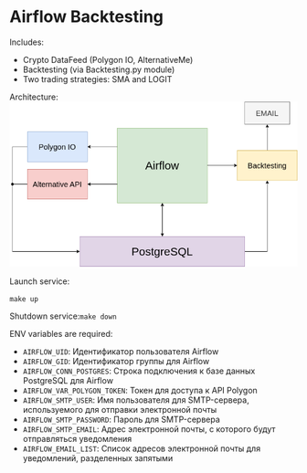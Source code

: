 # Airflow Backtesting

Includes:
+ Crypto DataFeed (Polygon IO, AlternativeMe)
+ Backtesting (via Backtesting.py module)
+ Two trading strategies: SMA and LOGIT

Architecture:
![Alt text](/diagram/airflow_backtesting.png)

Launch service:
```sudo make init
make up
```

Shutdown service:```make down```



ENV variables are required:
- `AIRFLOW_UID`: Идентификатор пользователя Airflow
- `AIRFLOW_GID`: Идентификатор группы для Airflow
- `AIRFLOW_CONN_POSTGRES`: Строка подключения к базе данных PostgreSQL для Airflow
- `AIRFLOW_VAR_POLYGON_TOKEN`: Токен для доступа к API Polygon
- `AIRFLOW_SMTP_USER`: Имя пользователя для SMTP-сервера, используемого для отправки электронной почты
- `AIRFLOW_SMTP_PASSWORD`: Пароль для SMTP-сервера
- `AIRFLOW_SMTP_EMAIL`: Адрес электронной почты, с которого будут отправляться уведомления
- `AIRFLOW_EMAIL_LIST`: Список адресов электронной почты для уведомлений, разделенных запятыми